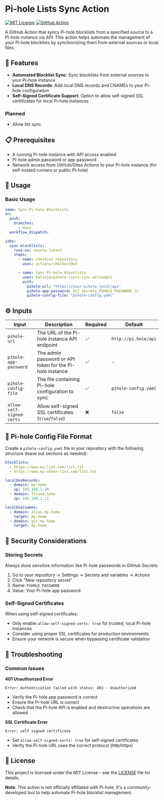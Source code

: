 # Pi-hole Lists Sync Action

[![MIT License](https://img.shields.io/badge/License-MIT-green.svg)](https://choosealicense.com/licenses/mit/)
[![GitHub Action](https://img.shields.io/badge/GitHub-Action-blue.svg)](https://github.com/features/actions)

A GitHub Action that syncs Pi-hole blocklists from a specified source to a Pi-hole instance via API. This action helps automate the management of your Pi-hole blocklists by synchronizing them from external sources or local files.

## 🚀 Features

- **Automated Blocklist Sync**: Sync blocklists from external sources to your Pi-hole instance
- **Local DNS Records**: Add local DNS records and CNAMEs to your Pi-hole configuration
- **Self-Signed Certificate Support**: Option to allow self-signed SSL certificates for local Pi-hole instances

### Planned

- Allow list sync

## 📋 Prerequisites

- A running Pi-hole instance with API access enabled
- Pi-hole admin password or app password
- Network access from GitHub/Gitea Actions to your Pi-hole instance (for self-hosted runners or public Pi-hole)

## 🔧 Usage

### Basic Usage

```yaml
name: Sync Pi-hole Blocklists
on:
  push:
    branches:
      - main
  workflow_dispatch:

jobs:
  sync-blocklists:
    runs-on: ubuntu-latest
    steps:
      - name: Checkout repository
        uses: actions/checkout@v4

      - name: Sync Pi-hole blocklists
        uses: kellojo/pihole-lists-sync-action@v1
        with:
          pihole-url: "https://your-pihole.local/api"
          pihole-app-password: ${{ secrets.PIHOLE_PASSWORD }}
          pihole-config-file: "pihole-config.yaml"
```

## ⚙️ Inputs

| Input                     | Description                                              | Required | Default              |
| ------------------------- | -------------------------------------------------------- | -------- | -------------------- |
| `pihole-url`              | The URL of the Pi-hole instance API endpoint             | ✅       | `http://pi.hole/api` |
| `pihole-app-password`     | The admin password or API token for the Pi-hole instance | ✅       | -                    |
| `pihole-config-file`      | The file containing Pi-hole configuration to sync        | ✅       | `pihole-config.yaml` |
| `allow-self-signed-certs` | Allow self-signed SSL certificates (`true`/`false`)      | ❌       | `false`              |

## 📁 Pi-hole Config File Format

Create a `pihole-config.yaml` file in your repository with the following structure (leave out sections as needed):

```yaml
blocklists:
  - https://www.my-list.com/list.txt
  - https://www.my-other-list.com/list.txt

localDnsRecords:
  - domain: my.home
    ip: 192.168.1.10
  - domain: friend.home
    ip: 192.168.1.11

localDnsCnames:
  - domain: alias.my.home
    target: my.home
  - domain: git.my.home
    target: my.home
```

## 🔐 Security Considerations

### Storing Secrets

Always store sensitive information like Pi-hole passwords in GitHub Secrets:

1. Go to your repository → Settings → Secrets and variables → Actions
2. Click "New repository secret"
3. Name: `PIHOLE_PASSWORD`
4. Value: Your Pi-hole app password

### Self-Signed Certificates

When using self-signed certificates:

- Only enable `allow-self-signed-certs: true` for trusted, local Pi-hole instances
- Consider using proper SSL certificates for production environments
- Ensure your network is secure when bypassing certificate validation

## 🐛 Troubleshooting

### Common Issues

**401 Unauthorized Error**

```
Error: Authentication failed with status: 401 - Unauthorized
```

- Verify the Pi-hole app password is correct
- Ensure the Pi-hole URL is correct
- Check that the Pi-hole API is enabled and destructive operations are allowed

**SSL Certificate Error**

```
Error: self signed certificate
```

- Set `allow-self-signed-certs: true` for self-signed certificates
- Verify the Pi-hole URL uses the correct protocol (http/https)

## 📝 License

This project is licensed under the MIT License - see the [LICENSE](LICENSE) file for details.

**Note**: This action is not officially affiliated with Pi-hole. It's a community-developed tool to help automate Pi-hole blocklist management.
